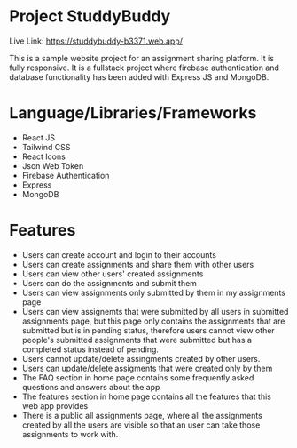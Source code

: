 # Project StuddyBuddy

Live Link: https://studdybuddy-b3371.web.app/

This is a sample website project for an assignment sharing platform. It is fully responsive. It is a fullstack project where firebase authentication and database functionality has been added with Express JS and MongoDB.

# Language/Libraries/Frameworks

- React JS
- Tailwind CSS
- React Icons
- Json Web Token
- Firebase Authentication
- Express
- MongoDB

# Features

- Users can create account and login to their accounts
- Users can create assignments and share them with other users
- Users can view other users' created assignments
- Users can do the assignments and submit them
- Users can view assignments only submitted by them in my assignments page
- Users can view assignemts that were submitted by all users in submitted assignments page, but this page only contains the assignments that are submitted but is in pending status, therefore users cannot view other people's submitted assignments that were submitted but has a completed status instead of pending.
- Users cannot update/delete assingments created by other users.
- Users can update/delete assigments that were created only by them
- The FAQ section in home page contains some frequently asked questions and answers about the app
- The features section in home page contains all the features that this web app provides
- There is a public all assignments page, where all the assignments created by all the users are visible so that an user can take those assignments to work with.
